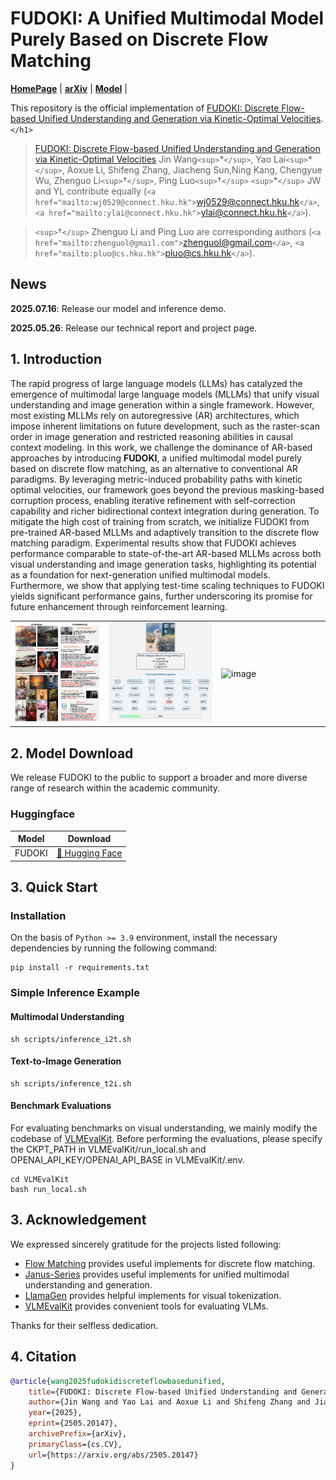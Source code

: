<!-- markdownlint-disable first-line-h1 -->

<!-- markdownlint-disable html -->

<!-- markdownlint-disable no-duplicate-header -->

# FUDOKI: A Unified Multimodal Model Purely Based on Discrete Flow Matching

<p align="left">
  <!-- <a href="#🚀-quick-start"><b>Quick Start</b></a> | -->
  <a href="https://fudoki-hku.github.io/"><b>HomePage</b></a> |
  <a href="https://arxiv.org/abs/2505.20147"><b>arXiv</b></a> |
  <a href="https://huggingface.co/LucasJinWang/FUDOKI"><b>Model</b></a> |
  <!-- <a href="#🖊️-citation"><b>Citation</b></a> <br> -->
</p>

This repository is the official implementation of [FUDOKI: Discrete Flow-based Unified Understanding and Generation via Kinetic-Optimal Velocities](https://arxiv.org/abs/2505.20147).`</h1>`

> [FUDOKI: Discrete Flow-based Unified Understanding and Generation via Kinetic-Optimal Velocities](https://arxiv.org/abs/2505.20147)
> Jin Wang`<sup>`\*`</sup>`, Yao Lai`<sup>`\*`</sup>`, Aoxue Li, Shifeng Zhang, Jiacheng Sun,Ning Kang, Chengyue Wu, Zhenguo Li`<sup>`†`</sup>`, Ping Luo`<sup>`†`</sup>`
> `<sup>`\*`</sup>` JW and YL contribute equally (`<a href="mailto:wj0529@connect.hku.hk">`wj0529@connect.hku.hk`</a>`,
> `<a href="mailto:ylai@connect.hku.hk">`ylai@connect.hku.hk`</a>`).

> `<sup>`†`</sup>` Zhenguo Li and Ping Luo are corresponding authors (`<a href="mailto:zhenguol@gmail.com">`zhenguol@gmail.com`</a>`,
> `<a href="mailto:pluo@cs.hku.hk">`pluo@cs.hku.hk`</a>`).

## News

**2025.07.16**: Release our model and inference demo.

**2025.05.26**: Release our technical report and project page.

## 1. Introduction

The rapid progress of large language models (LLMs) has catalyzed the emergence of multimodal large language models (MLLMs) that unify visual understanding and image generation within a single framework. However, most existing MLLMs rely on autoregressive (AR) architectures, which impose inherent limitations on future development, such as the raster-scan order in image generation and restricted reasoning abilities in causal context modeling. In this work, we challenge the dominance of AR-based approaches by introducing **FUDOKI**, a unified multimodal model purely based on discrete flow matching, as an alternative to conventional AR paradigms. By leveraging metric-induced probability paths with kinetic optimal velocities, our framework goes beyond the previous masking-based corruption process, enabling iterative refinement with self-correction capability and richer bidirectional context integration during generation. To mitigate the high cost of training from scratch, we initialize FUDOKI from pre-trained AR-based MLLMs and adaptively transition to the discrete flow matching paradigm. Experimental results show that FUDOKI achieves performance comparable to state-of-the-art AR-based MLLMs across both visual understanding and image generation tasks, highlighting its potential as a foundation for next-generation unified multimodal models. Furthermore, we show that applying test-time scaling techniques to FUDOKI yields significant performance gains, further underscoring its promise for future enhancement through reinforcement learning.

<table>
  <tr>
    <td width="25%"><img src="asset/teaser.png" alt="image"></td>
    <td width="30%"><img src="asset/understanding.gif" alt="image"></td>
    <td width="29%"><img src="asset/generation.gif" alt="image"></td>
  </tr>
</table>

## 2. Model Download

We release FUDOKI to the public to support a broader and more diverse range of research within the academic community.

### Huggingface

| Model  | Download                                                   |
| ------ | ---------------------------------------------------------- |
| FUDOKI | [🤗 Hugging Face](https://huggingface.co/LucasJinWang/FUDOKI) |

## 3. Quick Start

### Installation

On the basis of `Python >= 3.9` environment, install the necessary dependencies by running the following command:

```shell
pip install -r requirements.txt
```

### Simple Inference Example

#### Multimodal Understanding

```
sh scripts/inference_i2t.sh
```

#### Text-to-Image Generation

```
sh scripts/inference_t2i.sh
```

#### Benchmark Evaluations

For evaluating benchmarks on visual understanding, we mainly modify the codebase of [VLMEvalKit](https://github.com/open-compass/VLMEvalKit). Before performing the evaluations, please specify the CKPT_PATH in VLMEvalKit/run_local.sh and OPENAI_API_KEY/OPENAI_API_BASE in VLMEvalKit/.env.

```
cd VLMEvalKit
bash run_local.sh
```

## 3. Acknowledgement

We expressed sincerely gratitude for the projects listed following:

- [Flow Matching](https://github.com/facebookresearch/flow_matching) provides useful implements for discrete flow matching.
- [Janus-Series](https://github.com/deepseek-ai/Janus) provides useful implements for unified multimodal understanding and generation.
- [LlamaGen](https://github.com/FoundationVision/LlamaGen) provides helpful implements for visual tokenization.
- [VLMEvalKit](https://github.com/open-compass/VLMEvalKit) provides convenient tools for evaluating VLMs.

Thanks for their selfless dedication.

## 4. Citation

```bibtex
@article{wang2025fudokidiscreteflowbasedunified,
    title={FUDOKI: Discrete Flow-based Unified Understanding and Generation via Kinetic-Optimal Velocities}, 
    author={Jin Wang and Yao Lai and Aoxue Li and Shifeng Zhang and Jiacheng Sun and Ning Kang and Chengyue Wu and Zhenguo Li and Ping Luo},
    year={2025},
    eprint={2505.20147},
    archivePrefix={arXiv},
    primaryClass={cs.CV},
    url={https://arxiv.org/abs/2505.20147}
}
```
